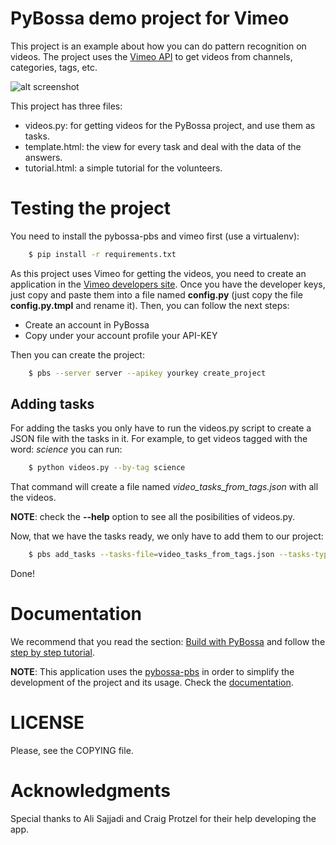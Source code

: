 PyBossa demo project for Vimeo 
==============================

This project is an example about how you can do pattern recognition on
videos. The project uses the [Vimeo API](https://developer.vimeo.com/) to
get videos from channels, categories, tags, etc.

![alt screenshot](http://i.imgur.com/qSyO3fZ.png)

This project has three files:

*  videos.py: for getting videos for the PyBossa project, and use them as tasks.
*  template.html: the view for every task and deal with the data of the answers.
*  tutorial.html: a simple tutorial for the volunteers.


Testing the project
===================

You need to install the pybossa-pbs and vimeo first (use a virtualenv):

```bash
    $ pip install -r requirements.txt
```

As this project uses Vimeo for getting the videos, you need to create an
application in the [Vimeo developers site](https://developer.vimeo.com/). Once
you have the developer keys, just copy and paste them into a file named
**config.py** (just copy the file **config.py.tmpl** and rename it). Then, you 
can follow the next steps:

*  Create an account in PyBossa
*  Copy under your account profile your API-KEY

Then you can create the project:

```bash
    $ pbs --server server --apikey yourkey create_project
```

## Adding tasks

For adding the tasks you only have to run the videos.py script to create a JSON
file with the tasks in it. For example, to get videos tagged with the word:
*science* you can run:

```bash
    $ python videos.py --by-tag science
```

That command will create a file named *video_tasks_from_tags.json* with all the
videos.

**NOTE**: check the **--help** option to see all the posibilities of videos.py.

Now, that we have the tasks ready, we only have to add them to our project:

```bash
    $ pbs add_tasks --tasks-file=video_tasks_from_tags.json --tasks-type=json
```
Done!


Documentation
=============

We recommend that you read the section: [Build with PyBossa](http://docs.pybossa.com/en/latest/build_with_pybossa.html) and follow the [step by step tutorial](http://docs.pybossa.com/en/latest/user/tutorial.html).

**NOTE**: This application uses the [pybossa-pbs](https://pypi.python.org/pypi/pybossa-pbs) in order to simplify the development of the project and its usage. Check the [documentation](http://docs.pybossa.com/en/latest/user/pbs.html).


LICENSE
=======

Please, see the COPYING file.


Acknowledgments
===============
Special thanks to Ali Sajjadi and Craig Protzel for their help developing the
app.

